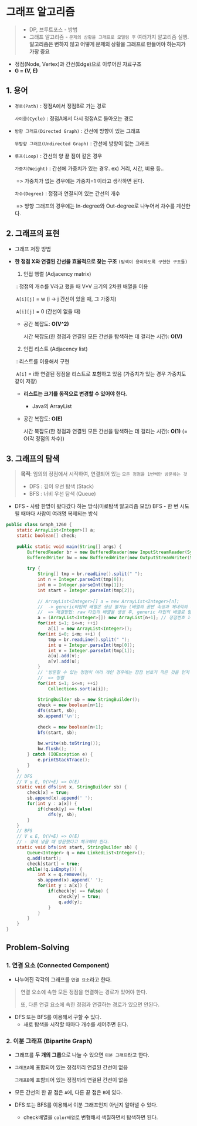 # 그래프 알고리즘

> - DP, 브루트포스 - 방법
> - 그래프 알고리즘 - `문제의 상황을 그래프로 모델링 후` 여러가지 알고리즘 실행. **알고리즘은 변하지 않고 어떻게 문제의 상황을 그래프로 만들어야 하는지가 가장 중요**

- 정점(Node, Vertex)과 간선(Edge)으로 이루어진 자료구조
- **G = (V, E)**



## 1. 용어

- `경로(Path)` : 정점A에서 정점B로 가는 경로

  `사이클(Cycle)` : 정점A에서 다시 정점A로 돌아오는 경로

- `방향 그래프(Directed Graph)` : 간선에 방향이 있는 그래프

  `무방향 그래프(Undirected Graph)` : 간선에 방향이 없는 그래프

- `루프(Loop)` : 간선의 양 끝 점이 같은 경우

  `가중치(Weight)` : 간선에 가중치가 있는 경우. ex) 거리, 시간, 비용 등..

  ​	=> 가중치가 없는 경우에는 가중치=1 이라고 생각하면 된다.

  `차수(Degree)` : 정점과 연결되어 있는 간선의 개수

  ​	=> 방향 그래프의 경우에는 In-degree와 Out-degree로 나누어서 차수를 계산한다.




## 2. 그래프의 표현

- 그래프 저장 방법

- **한 정점 X와 연결된 간선을 효율적으로 찾는 구조** `(탐색이 용이하도록 구현한 구조들)`

  1) 인접 행렬 (Adjacency matrix)

  ​	: 정점의 개수를 V라고 했을 때 V*V 크기의 2차원 배열을 이용

  ​		`A[i][j]` = w (i -> j 간선이 있을 때, 그 가중치)

  ​		`A[i][j]` = 0 (간선이 없을 때)

  - 공간 복잡도: **O(V^2)**

    시간 복잡도(한 정점과 연결된 모든 간선을 탐색하는 데 걸리는 시간): **O(V)**

  2) 인접 리스트 (Adjacency list)

  ​	: 리스트를 이용해서 구현

  ​		`A[i]` = i와 연결된 정점을 리스트로 포함하고 있음 (가중치가 있는 경우 가중치도 같이 저장)

   - **리스트는 크기를 동적으로 변경할 수 있어야 한다.**

     	- Java의 ArrayList

  - 공간 복잡도: **O(E)**

    시간 복잡도(한 정점과 연결된 모든 간선을 탐색하는 데 걸리는 시간): **O(1)** (= O(각 정점의 차수))



## 3. 그래프의 탐색

> **목적**: 임의의 정점에서 시작하여, 연결되어 있는 `모든 정점을 1번씩만 방문하는 것`
>
> - DFS : 깊이 우선 탐색 (Stack)
> - BFS : 너비 우선 탐색 (Queue)

- DFS - 사람 한명이 왔다갔다 하는 방식(미로탐색 알고리즘 모방)
  BFS - 한 번 시도될 때마다 사람이 여러명 복제되는 방식

``` java
public class Graph_1260 {
	static ArrayList<Integer>[] a;
	static boolean[] check;
	
	public static void main(String[] args) {
		BufferedReader br = new BufferedReader(new InputStreamReader(System.in));
		BufferedWriter bw = new BufferedWriter(new OutputStreamWriter(System.out));
		
		try {
			String[] tmp = br.readLine().split(" ");
			int n = Integer.parseInt(tmp[0]);
			int m = Integer.parseInt(tmp[1]);
			int start = Integer.parseInt(tmp[2]);
            
			// ArrayList<Integer>[] a = new ArrayList<Integer>[n];
			// 	-> generic타입의 배열은 생성 불가능 (배열의 공변 속성과 제네릭의 타입소거 속성 때문)
			//	=> 해결방법: raw 타입의 배열을 생성 후, generic 타입의 배열로 형변환 해준다.
			a = (ArrayList<Integer>[]) new ArrayList[n+1]; // 정점번호 1~N
			for(int i=1; i<=n; ++i)
				a[i] = new ArrayList<Integer>();
			for(int i=0; i<m; ++i) {
				tmp = br.readLine().split(" ");
				int u = Integer.parseInt(tmp[0]);
				int v = Integer.parseInt(tmp[1]);
				a[u].add(v);
				a[v].add(u);
			}
			// '방문할 수 있는 정점이 여러 개인 경우에는 정점 번호가 작은 것을 먼저 방문' 조건 
			//	=> 정렬
			for(int i=1; i<=n; ++i)
				Collections.sort(a[i]);
			
			StringBuilder sb = new StringBuilder();
			check = new boolean[n+1];
			dfs(start, sb);
			sb.append('\n');
			
			check = new boolean[n+1];
			bfs(start, sb);
			
			bw.write(sb.toString());
			bw.flush();
		} catch (IOException e) {
			e.printStackTrace();
		}
	}
	// DFS
	// V ≤ E, O(V+E) => O(E)
	static void dfs(int x, StringBuilder sb) {
		check[x] = true;
		sb.append(x).append(' ');
		for(int y : a[x]) {
			if(check[y] == false)
				dfs(y, sb);
		}
	}
	// BFS
	// V ≤ E, O(V+E) => O(E)
	// - 큐에 넣을 때 방문했다고 체크해야 한다.
	static void bfs(int start, StringBuilder sb) {
		Queue<Integer> q = new LinkedList<Integer>();
		q.add(start);
		check[start] = true;
		while(!q.isEmpty()) {
			int x = q.remove();
			sb.append(x).append(' ');
			for(int y : a[x]) {
				if(check[y] == false) {
					check[y] = true;
					q.add(y);
				}
			}
		}
    }
}
```



## Problem-Solving

### 1. 연결 요소 (Connected Component)

- 나누어진 각각의 그래프를 `연결 요소`라고 한다.

> 연결 요소에 속한 모든 정점을 연결하는 경로가 있어야 한다.
>
> 또, 다른 연결 요소에 속한 정점과 연결하는 경로가 있으면 안된다.

- DFS 또는 BFS를 이용해서 구할 수 있다.
  - 새로 탐색을 시작할 때마다 개수를 세어주면 된다.

### 2. 이분 그래프 (Bipartite Graph)

- 그래프를 **두 개의 그룹**으로 나눌 수 있으면 `이분 그래프`라고 한다.

- `그래프A`에 포함되어 있는 정점끼리 연결된 간선이 없음

  `그래프B`에 포함되어 있는 정점끼리 연결된 간선이 없음

- 모든 간선의 한 끝 점은 `A`에, 다른 끝 점은 `B`에 있다.

- DFS 또는 BFS를 이용해서 이분 그래프인지 아닌지 알아낼 수 있다.

  - check배열을 `color배열`로 변형해서 색칠하면서 탐색하면 된다.